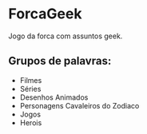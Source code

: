 # ForcaGeek
Jogo da forca com assuntos geek.

## Grupos de palavras:
- Filmes
- Séries
- Desenhos Animados
- Personagens Cavaleiros do Zodiaco
- Jogos
- Herois
